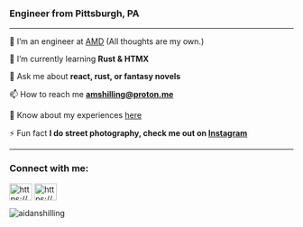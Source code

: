 ### Engineer from Pittsburgh, PA

---
🔭 I’m an engineer at [AMD](https://www.amd.com/) (All thoughts are my own.)

🌱 I’m currently learning **Rust & HTMX**

💬 Ask me about **react, rust, or fantasy novels**

📫 How to reach me **amshilling@proton.me**

📄 Know about my experiences [here](https://docs.google.com/document/d/1QCd7VxkFj8qhAXTiob__0YAUwQWc_z5W0SqfpMYDqJo/edit?usp=sharing)

⚡ Fun fact **I do street photography, check me out on [Instagram](https://instagram.com/aidan_shilling/)**

---
<h3 align="left">Connect with me:</h3>
<p align="left">
<a href="https://linkedin.com/in/aidanshilling/" target="blank"><img align="center" src="https://raw.githubusercontent.com/rahuldkjain/github-profile-readme-generator/master/src/images/icons/Social/linked-in-alt.svg" alt="https://www.linkedin.com/in/aidanshilling/" height="30" width="40" /></a>
<a href="https://instagram.com/aidan_shilling/" target="blank"><img align="center" src="https://raw.githubusercontent.com/rahuldkjain/github-profile-readme-generator/master/src/images/icons/Social/instagram.svg" alt="https://www.instagram.com/aidan_shilling/" height="30" width="40" /></a>
</p>

<!-- <p><img align="left" src="https://github-readme-stats.vercel.app/api/top-langs?username=aidanshilling&show_icons=true&locale=en&layout=compact" alt="aidanshilling" /></p>

<p>&nbsp;<img align="center" src="https://github-readme-stats.vercel.app/api?username=aidanshilling&show_icons=true&locale=en" alt="aidanshilling" /></p> -->

<p><img align="center" src="https://github-readme-streak-stats.herokuapp.com/?user=aidanshilling&" alt="aidanshilling" /></p>


